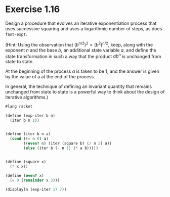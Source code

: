 # Exercise 1.16
Design a procedure that evolves an iterative exponentiation process that uses successive squaring and uses a logarithmic number of steps, as does `fast-expt`.

(Hint: Using the observation that $(b^{n/2})^{2} =(b^{2})^{n/2}$, keep, along with the exponent $n$ and the base $b$, an additional state variable $a$, and define the state transformation in such a way that the product $ab^{n}$ is unchanged from state to state. 

At the beginning of the process $a$ is taken to be 1, and the answer is given by the value of a at the end of the process.

In general, the technique of defining an invariant quantity that remains unchanged from state to state is a powerful way to think about the design of iterative algorithms.)

```scheme
#lang racket

(define (exp-iter b n)
  (iter b n 1))


(define (iter b n a)
  (cond ((= n 0) a)
        ((even? n) (iter (square b) (/ n 2) a))
        (else (iter b (- n 1) (* a b)))))
  

(define (square x)
  (* x x))

(define (even? x)
  (= 0 (remainder x 2)))

(displayln (exp-iter 17 7))

```